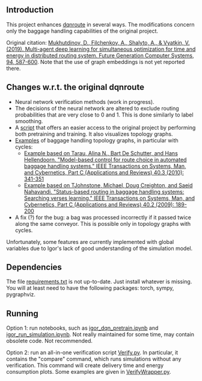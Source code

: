 ## Introduction

This project enhances [dqnroute](https://github.com/flyingleafe/dqnroute) in several ways.
The modifications concern only the baggage handling capabilities of the original project.

Original citation: [Mukhutdinov, D., Filchenkov, A., Shalyto, A., & Vyatkin, V. (2019). Multi-agent deep learning for simultaneous optimization for time and energy in distributed routing system. Future Generation Computer Systems, 94, 587-600](https://www.sciencedirect.com/science/article/pii/S0167739X18309087?casa_token=3O7gKwF4KRAAAAAA:Ia9qKHkdtgvekRjrCL_M7U5jBFpIYCVPMUagJTf88lWfjJrv6D7zNkaJyYIPj9mculdSsbLXYhI). Note that the use of graph embeddings is not yet reported there.

## Changes w.r.t. the original dqnroute

* Neural network verification methods (work in progress).
* The decisions of the neural network are altered to exclude routing probabilities that are very close to 0 and 1. This is done similarly to label smoothing.
* A [script](/src/Verify.py) that offers an easier access to the original project by performing both pretraining and training. It also visualizes topology graphs.
* [Examples](/launches/igor) of baggage handling topology graphs, in particular with cycles:
	* [Example based on Tarau, Alina N., Bart De Schutter, and Hans Hellendoorn. "Model-based control for route choice in automated baggage handling systems." IEEE Transactions on Systems, Man, and Cybernetics, Part C (Applications and Reviews) 40.3 (2010): 341-351](/launches/igor/tarau2010.yaml)
	* [Example based on TJohnstone, Michael, Doug Creighton, and Saeid Nahavandi. "Status-based routing in baggage handling systems: Searching verses learning." IEEE Transactions on Systems, Man, and Cybernetics, Part C (Applications and Reviews) 40.2 (2009): 189-200](/launches/igor/johnstone2010.yaml)
* A fix (?) for the bug: a bag was processed incorrectly if it passed twice along the same conveyor. This is possible only in topology graphs with cycles.

Unfortunately, some features are currently implemented with global variables due to Igor's lack of good understanding of the simulation model.

## Dependencies

The file [requirements.txt](/requirements.txt) is not up-to-date. Just install whatever is missing. You will at least need to have the following packages: torch, sympy, pygraphviz.

## Running

Option 1: run notebooks, such as [igor_dqn_pretrain.ipynb](/notebooks/igor_dqn_pretrain.ipynb) and [igor_run_simulation.ipynb](/notebooks/igor_run_simulation.ipynb).
Not really maintained for some time, may contain obsolete code. Not recommended.

Option 2: run an all-in-one verification script [Verify.py](/src/Verify.py). In particular, it contains the "compare" command, which runs simulations without any verification. This command will create delivery time and energy consumption plots. Some examples are given in [VerifyWrapper.py](/src/VerifyWrapper.py).
